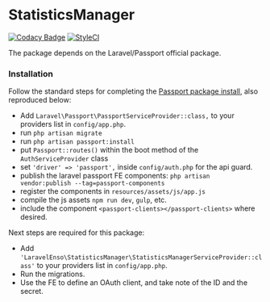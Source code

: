 # StatisticsManager

[![Codacy Badge](https://api.codacy.com/project/badge/Grade/107141c2158147599733881169b801a7)](https://www.codacy.com/app/laravel-enso/ControlPanel?utm_source=github.com&amp;utm_medium=referral&amp;utm_content=laravel-enso/ControlPanel&amp;utm_campaign=Badge_Grade)
[![StyleCI](https://styleci.io/repos/94111370/shield?branch=master)](https://styleci.io/repos/94111370)

The package depends on the Laravel/Passport official package.

### Installation

Follow the standard steps for completing the [Passport package install](https://laravel.com/docs/5.4/passport#installation), also reproduced below:
* Add `Laravel\Passport\PassportServiceProvider::class,` to your providers list in `config/app.php`.
* run `php artisan migrate`
* run `php artisan passport:install`
* put  `Passport::routes()` within the boot method of the `AuthServiceProvider` class
* set `'driver' => 'passport',` inside `config/auth.php` for the api guard.
* publish the laravel passport FE components: `php artisan vendor:publish --tag=passport-components`
* register the components in `resources/assets/js/app.js`
* compile the js assets `npm run dev`, `gulp`, etc.
* include the component `<passport-clients></passport-clients>` where desired.

Next steps are required for this package:

* Add `'LaravelEnso\StatisticsManager\StatisticsManagerServiceProvider::class'` to your providers list in `config/app.php`.
* Run the migrations. 
* Use the FE to define an OAuth client, and take note of the ID and the secret.